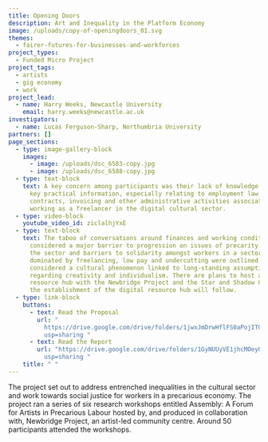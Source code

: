 ```yaml
---
title: Opening Doors
description: Art and Inequality in the Platform Economy
image: /uploads/copy-of-openingdoors_01.svg
themes:
  - fairer-futures-for-businesses-and-workforces
project_types:
  - Funded Micro Project
project_tags:
  - artists
  - gig economy
  - work
project_lead:
  - name: Harry Weeks, Newcastle University
    email: harry.weeks@newcastle.ac.uk
investigators:
  - name: Lucas Ferguson-Sharp, Northumbria University
partners: []
page_sections:
  - type: image-gallery-block
    images:
      - image: /uploads/dsc_6583-copy.jpg
      - image: /uploads/dsc_6588-copy.jpg
  - type: text-block
    text: A key concern among participants was their lack of knowledge concerning
      key practical information, especially relating to employment law, rights,
      contracts, invoicing and other administrative activities associated with
      working as a freelancer in the digital cultural sector.
  - type: video-block
    youtube_video_id: ziclalhjYxE
  - type: text-block
    text: The taboo of conversations around finances and working conditions was
      considered a major barrier to progression on issues of precarity within
      the sector and barriers to solidarity amongst workers in a sector
      dominated by freelancing, low pay and undercutting were outlined. This was
      considered a cultural phenomenon linked to long-standing assumptions
      regarding creativity and individualism. There are plans to host a physical
      resource hub with the Newbridge Project and the Star and Shadow Cinema and
      the establishment of the digital resource hub will follow.
  - type: link-block
    buttons:
      - text: Read the Proposal
        url: "
          https://drive.google.com/drive/folders/1jwxJmDrwHflFS0aPojITGCERt5FtK1Aj?\
          usp=sharing "
      - text: Read the Report
        url: "https://drive.google.com/drive/folders/1GyNUUyVE1jhcMOeyQ1fVmXrPIxJK64i0?\
          usp=sharing "
    title: " "
---
```

The project set out to address entrenched inequalities in the cultural sector and work towards social justice for workers in a precarious economy. The project ran a series of six research workshops entitled Assembly: A Forum for Artists in Precarious Labour hosted by, and produced in collaboration with, Newbridge Project, an artist-led community centre. Around 50 participants attended the workshops.